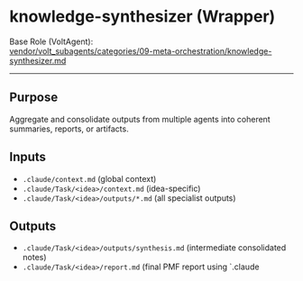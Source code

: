 # knowledge-synthesizer (Wrapper)

Base Role (VoltAgent):  
[vendor/volt_subagents/categories/09-meta-orchestration/knowledge-synthesizer.md](../../../vendor/volt_subagents/categories/09-meta-orchestration/knowledge-synthesizer.md)

---

## Purpose
Aggregate and consolidate outputs from multiple agents into coherent summaries, reports, or artifacts.

## Inputs
- `.claude/context.md` (global context)
- `.claude/Task/<idea>/context.md` (idea-specific)
- `.claude/Task/<idea>/outputs/*.md` (all specialist outputs)

## Outputs
- `.claude/Task/<idea>/outputs/synthesis.md` (intermediate consolidated notes)
- `.claude/Task/<idea>/report.md` (final PMF report using `.claude


